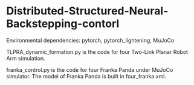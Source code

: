 # Distributed-Structured-Neural-Backstepping-contorl

Environmental dependencies:
pytorch, pytorch_lightening, MuJoCo

TLPRA_dynamic_formation.py is the code for four Two-Link Planar Robot Arm simulation.

franka_control.py is the code for four Franka Panda under MuJoCo simulator. The model of Franka Panda is built in four_franka.xml.

